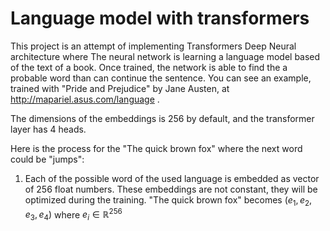 # Language model with transformers

This project is an attempt of implementing Transformers Deep Neural architecture where The neural network is learning a language model based of the text of a book. Once trained, the network is able to find the a probable word than can continue the sentence. You can see an example, trained with "Pride and Prejudice" by Jane Austen, at http://mapariel.asus.com/language .

The dimensions of the embeddings is 256 by default, and the transformer layer has 4 heads.

Here is the process for the "The quick brown fox" where the next word could be "jumps":

1. Each of the possible word of the used language is embedded as vector of 256 float numbers. These embeddings are not constant, they will be optimized during the training. "The quick brown fox" becomes $(e_1, e_2, e_3, e_4)$ where $e_i \in \mathbb{R}^{256}$
